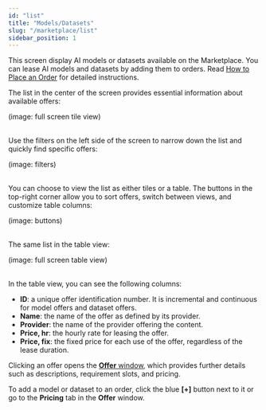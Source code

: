 ```yaml
---
id: "list"
title: "Models/Datasets"
slug: "/marketplace/list"
sidebar_position: 1
---
```


This screen display AI models or datasets available on the Marketplace. You can lease AI models and datasets by adding them to orders. Read [How to Place an Order](/marketplace/guides/place-order) for detailed instructions.

The list in the center of the screen provides essential information about available offers:

(image: full screen tile view)
<br/>
<br/>

Use the filters on the left side of the screen to narrow down the list and quickly find specific offers:

(image: filters)
<br/>
<br/>

You can choose to view the list as either tiles or a table. The buttons in the top-right corner allow you to sort offers, switch between views, and customize table columns:

(image: buttons)
<br/>
<br/>

The same list in the table view:

(image: full screen table view)
<br/>
<br/>

In the table view, you can see the following columns:

- **ID**: a unique offer identification number. It is incremental and continuous for model offers and dataset offers.
- **Name**: the name of the offer as defined by its provider.
- **Provider**: the name of the provider offering the content.
- **Price, hr**: the hourly rate for leasing the offer.
- **Price, fix**: the fixed price for each use of the offer, regardless of the lease duration.

Clicking an offer opens the [**Offer** window](/marketplace/marketplace/offer), which provides further details such as descriptions, requirement slots, and pricing.

To add a model or dataset to an order, click the blue **[+]** button next to it or go to the **Pricing** tab in the **Offer** window.